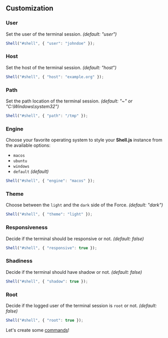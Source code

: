 ## Customization

### User

Set the user of the terminal session. _(default: "user")_

```javascript
Shell("#shell", { "user": "johndoe" });
```

### Host

Set the host of the terminal session. _(default: "host")_

```javascript
Shell("#shell", { "host": "example.org" });
```

### Path

Set the path location of the terminal session. _(default: "~" or "C:\Windows\system32\")_

```javascript
Shell("#shell", { "path": "/tmp" });
```

### Engine

Choose your favorite operating system to style your **Shell.js** instance from the available options:

* `macos`
* `ubuntu`
* `windows`
* `default` _(default)_

```javascript
Shell("#shell", { "engine": "macos" });
```

### Theme

Choose between the `light` and the `dark` side of the Force.  _(default: "dark")_

```javascript
Shell("#shell", { "theme": "light" });
```

### Responsiveness

Decide if the terminal should be responsive or not. _(default: false)_

```javascript
Shell("#shell", { "responsive": true });
```

### Shadiness
Decide if the terminal should have shadow or not. _(default: false)_

```javascript
Shell("#shell", { "shadow": true });
```

### Root

Decide if the logged user of the terminal session is `root` or not. _(default: false)_

```javascript
Shell("#shell", { "root": true });
```

Let's create some [commands](commands.md)!
